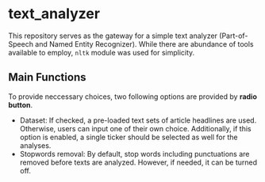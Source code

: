 # text_analyzer
This repository serves as the gateway for a simple text analyzer (Part-of-Speech and Named Entity Recognizer). While there are abundance of tools available to employ, `nltk` module was used for simplicity.

## Main Functions
To provide neccessary choices, two following options are provided by **radio button**.
* Dataset: If checked, a pre-loaded text sets of article headlines are used. Otherwise, users can input one of their own choice. Additionally, if this option is enabled, a single ticker should be selected as well for the analyses.
* Stopwords removal: By default, stop words including punctuations are removed before texts are analyzed. However, if needed, it can be turned off.
